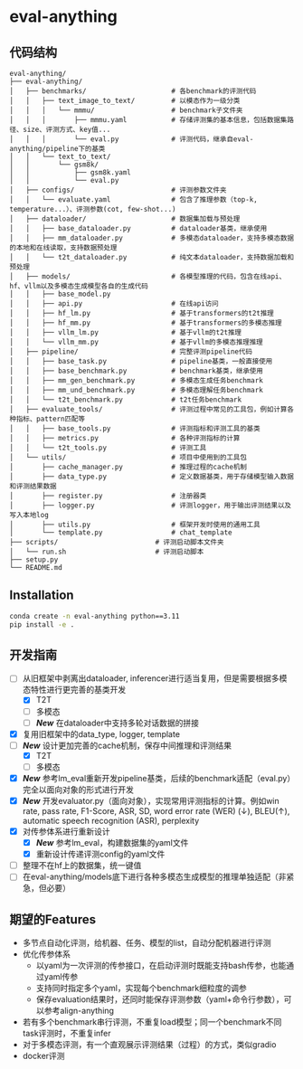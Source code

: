 # eval-anything

## 代码结构
```
eval-anything/
├── eval-anything/
│   ├── benchmarks/                     # 各benchmark的评测代码
│   │   ├── text_image_to_text/         # 以模态作为一级分类
│   │   │   └── mmmu/                   # benchmark子文件夹
│   │   │       ├── mmmu.yaml           # 存储评测集的基本信息，包括数据集路径、size、评测方式、key值...
│   │   │       └── eval.py             # 评测代码，继承自eval-anything/pipeline下的基类
│   │   └── text_to_text/
│   │       └── gsm8k/
│   │           ├── gsm8k.yaml
│   │           └── eval.py
│   ├── configs/                        # 评测参数文件夹
│   │   └── evaluate.yaml               # 包含了推理参数（top-k, temperature...）、评测参数(cot, few-shot...)
│   ├── dataloader/                     # 数据集加载与预处理
│   │   ├── base_dataloader.py          # dataloader基类，继承使用
│   │   ├── mm_dataloader.py            # 多模态dataloader，支持多模态数据的本地和在线读取，支持数据预处理
│   │   └── t2t_dataloader.py           # 纯文本dataloader，支持数据加载和预处理
│   ├── models/                         # 各模型推理的代码，包含在线api、hf、vllm以及多模态生成模型各自的生成代码
│   │   ├── base_model.py
│   │   ├── api.py                      # 在线api访问
│   │   ├── hf_lm.py                    # 基于transformers的t2t推理
│   │   ├── hf_mm.py                    # 基于transformers的多模态推理
│   │   ├── vllm_lm.py                  # 基于vllm的t2t推理
│   │   └── vllm_mm.py                  # 基于vllm的多模态推理推理
│   ├── pipeline/                       # 完整评测pipeline代码
│   │   ├── base_task.py                # pipeline基类，一般直接使用
│   │   ├── base_benchmark.py           # benchmark基类，继承使用
│   │   ├── mm_gen_benchmark.py         # 多模态生成任务benchmark
│   │   ├── mm_und_benchmark.py         # 多模态理解任务benchmark
│   │   └── t2t_benchmark.py            # t2t任务benchmark
│   ├── evaluate_tools/                 # 评测过程中常见的工具包，例如计算各种指标、pattern匹配等
│   │   ├── base_tools.py               # 评测指标和评测工具的基类
│   │   ├── metrics.py                  # 各种评测指标的计算 
│   │   └── t2t_tools.py                # 评测工具
│   └── utils/                          # 项目中使用到的工具包
│       ├── cache_manager.py            # 推理过程的cache机制
│       ├── data_type.py                # 定义数据基类，用于存储模型输入数据和评测结果数据
│       ├── register.py                 # 注册器类
│       ├── logger.py                   # 评测logger，用于输出评测结果以及写入本地log
│       ├── utils.py                    # 框架开发时使用的通用工具
│       └── template.py                 # chat_template
├── scripts/                        # 评测启动脚本文件夹
│   └── run.sh                      # 评测启动脚本
├── setup.py
└── README.md
```

## Installation

```bash
conda create -n eval-anything python==3.11
pip install -e .
```

## 开发指南
- [ ] 从旧框架中剥离出dataloader, inferencer进行适当复用，但是需要根据多模态特性进行更完善的基类开发
    - [x] T2T
    - [ ] 多模态
    - [ ] **$New$** 在dataloader中支持多轮对话数据的拼接
- [x] 复用旧框架中的data_type, logger, template
- [ ] **$New$** 设计更加完善的cache机制，保存中间推理和评测结果
    - [x] T2T
    - [ ] 多模态
- [x] **$New$** 参考lm_eval重新开发pipeline基类，后续的benchmark适配（eval.py）完全以面向对象的形式进行开发
- [x] **$New$** 开发evaluator.py（面向对象），实现常用评测指标的计算。例如win rate, pass rate, F1-Score, ASR, SD, word error rate (WER) (↓), BLEU(↑),  automatic speech recognition (ASR), perplexity
- [x] 对传参体系进行重新设计
    - [x] **$New$** 参考lm_eval，构建数据集的yaml文件
    - [x] 重新设计传递评测config的yaml文件
- [ ] 整理不在hf上的数据集，统一键值
- [ ] 在eval-anything/models底下进行各种多模态生成模型的推理单独适配（非紧急，但必要）

## 期望的Features

- 多节点自动化评测，给机器、任务、模型的list，自动分配机器进行评测
- 优化传参体系
    - 以yaml为一次评测的传参接口，在启动评测时既能支持bash传参，也能通过yaml传参
    - 支持同时指定多个yaml，实现每个benchmark细粒度的调参
    - 保存evaluation结果时，还同时能保存评测参数（yaml+命令行参数），可以参考align-anything
- 若有多个benchmark串行评测，不重复load模型；同一个benchmark不同task评测时，不重复infer
- 对于多模态评测，有一个直观展示评测结果（过程）的方式，类似gradio
- docker评测